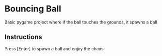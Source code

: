 # Bouncing Ball
Basic pygame project where if the ball touches the grounds, it spawns a ball

## Instructions
Press [Enter] to spawn a ball and enjoy the chaos 